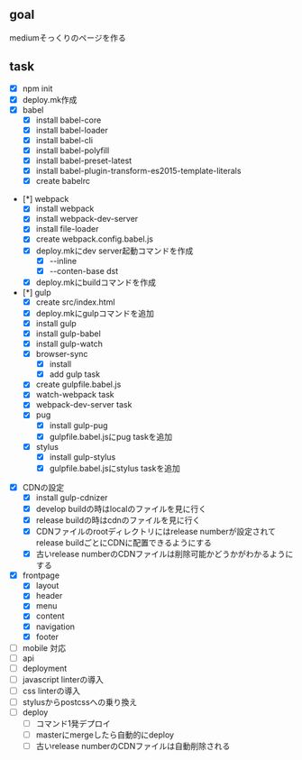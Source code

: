## goal

mediumそっくりのページを作る

## task
- [x] npm init
- [x] deploy.mk作成
- [x] babel
  - [x] install babel-core
  - [x] install babel-loader
  - [x] install babel-cli
  - [x] install babel-polyfill
  - [x] install babel-preset-latest
  - [x] install babel-plugin-transform-es2015-template-literals
  - [x] create babelrc
- [*] webpack
  - [x] install webpack
  - [x] install webpack-dev-server
  - [x] install file-loader
  - [x] create webpack.config.babel.js
  - [x] deploy.mkにdev server起動コマンドを作成
    - [x] --inline
    - [x] --conten-base dst
  - [x] deploy.mkにbuildコマンドを作成
- [*] gulp
  - [x] create src/index.html
  - [x] deploy.mkにgulpコマンドを追加
  - [x] install gulp
  - [x] install gulp-babel
  - [x] install gulp-watch
  - [x] browser-sync
    - [x] install
    - [x] add gulp task
  - [x] create gulpfile.babel.js
  - [x] watch-webpack task
  - [x] webpack-dev-server task
  - [x] pug
    - [x] install gulp-pug
    - [x] gulpfile.babel.jsにpug taskを追加
  - [x] stylus
    - [x] install gulp-stylus
    - [x] gulpfile.babel.jsにstylus taskを追加
- [x] CDNの設定
  - [x] install gulp-cdnizer
  - [x] develop buildの時はlocalのファイルを見に行く
  - [x] release buildの時はcdnのファイルを見に行く
  - [x] CDNファイルのrootディレクトリにはrelease numberが設定されてrelease buildごとにCDNに配置できるようにする
  - [x] 古いrelease numberのCDNファイルは削除可能かどうかがわかるようにする
- [x] frontpage
  - [x] layout
  - [x] header
  - [x] menu
  - [x] content
  - [x] navigation
  - [x] footer
- [ ] mobile 対応
- [ ] api
- [ ] deployment
- [ ] javascript linterの導入
- [ ] css linterの導入
- [ ] stylusからpostcssへの乗り換え
- [ ] deploy
  - [ ] コマンド1発デプロイ
  - [ ] masterにmergeしたら自動的にdeploy
  - [ ] 古いrelease numberのCDNファイルは自動削除される
